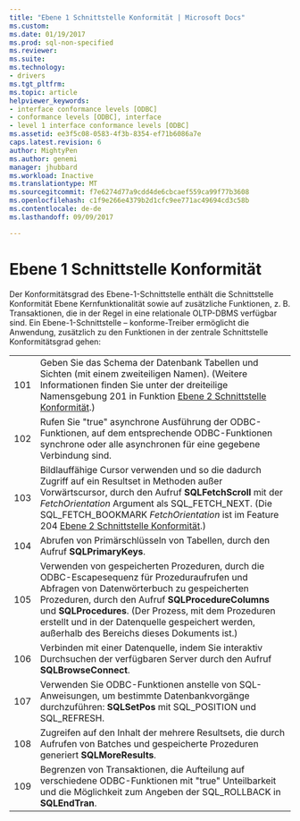 ```yaml
---
title: "Ebene 1 Schnittstelle Konformität | Microsoft Docs"
ms.custom: 
ms.date: 01/19/2017
ms.prod: sql-non-specified
ms.reviewer: 
ms.suite: 
ms.technology:
- drivers
ms.tgt_pltfrm: 
ms.topic: article
helpviewer_keywords:
- interface conformance levels [ODBC]
- conformance levels [ODBC], interface
- level 1 interface conformance levels [ODBC]
ms.assetid: ee3f5c08-0583-4f3b-8354-ef71b6086a7e
caps.latest.revision: 6
author: MightyPen
ms.author: genemi
manager: jhubbard
ms.workload: Inactive
ms.translationtype: MT
ms.sourcegitcommit: f7e6274d77a9cdd4de6cbcaef559ca99f77b3608
ms.openlocfilehash: c1f9e266e4379b2d1cfc9ee771ac49694cd3c58b
ms.contentlocale: de-de
ms.lasthandoff: 09/09/2017

---
```

# <a name="level-1-interface-conformance"></a>Ebene 1 Schnittstelle Konformität
Der Konformitätsgrad des Ebene-1-Schnittstelle enthält die Schnittstelle Konformität Ebene Kernfunktionalität sowie auf zusätzliche Funktionen, z. B. Transaktionen, die in der Regel in eine relationale OLTP-DBMS verfügbar sind. Ein Ebene-1-Schnittstelle – konforme-Treiber ermöglicht die Anwendung, zusätzlich zu den Funktionen in der zentrale Schnittstelle Konformitätsgrad gehen:  
  
|||  
|-|-|  
|101|Geben Sie das Schema der Datenbank Tabellen und Sichten (mit einem zweiteiligen Namen). (Weitere Informationen finden Sie unter der dreiteilige Namensgebung 201 in Funktion [Ebene 2 Schnittstelle Konformität](../../../odbc/reference/develop-app/level-2-interface-conformance.md).)|  
|102|Rufen Sie "true" asynchrone Ausführung der ODBC-Funktionen, auf dem entsprechende ODBC-Funktionen synchrone oder alle asynchronen für eine gegebene Verbindung sind.|  
|103|Bildlauffähige Cursor verwenden und so die dadurch Zugriff auf ein Resultset in Methoden außer Vorwärtscursor, durch den Aufruf **SQLFetchScroll** mit der *FetchOrientation* Argument als SQL_FETCH_NEXT. (Die SQL_FETCH_BOOKMARK *FetchOrientation* ist im Feature 204 [Ebene 2 Schnittstelle Konformität](../../../odbc/reference/develop-app/level-2-interface-conformance.md).)|  
|104|Abrufen von Primärschlüsseln von Tabellen, durch den Aufruf **SQLPrimaryKeys**.|  
|105|Verwenden von gespeicherten Prozeduren, durch die ODBC-Escapesequenz für Prozeduraufrufen und Abfragen von Datenwörterbuch zu gespeicherten Prozeduren, durch den Aufruf **SQLProcedureColumns** und **SQLProcedures**. (Der Prozess, mit dem Prozeduren erstellt und in der Datenquelle gespeichert werden, außerhalb des Bereichs dieses Dokuments ist.)|  
|106|Verbinden mit einer Datenquelle, indem Sie interaktiv Durchsuchen der verfügbaren Server durch den Aufruf **SQLBrowseConnect**.|  
|107|Verwenden Sie ODBC-Funktionen anstelle von SQL-Anweisungen, um bestimmte Datenbankvorgänge durchzuführen: **SQLSetPos** mit SQL_POSITION und SQL_REFRESH.|  
|108|Zugreifen auf den Inhalt der mehrere Resultsets, die durch Aufrufen von Batches und gespeicherte Prozeduren generiert **SQLMoreResults**.|  
|109|Begrenzen von Transaktionen, die Aufteilung auf verschiedene ODBC-Funktionen mit "true" Unteilbarkeit und die Möglichkeit zum Angeben der SQL_ROLLBACK in **SQLEndTran**.|

